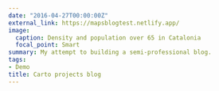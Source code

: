 ```yaml
---
date: "2016-04-27T00:00:00Z"
external_link: https://mapsblogtest.netlify.app/
image:
  caption: Density and population over 65 in Catalonia
  focal_point: Smart
summary: My attempt to building a semi-professional blog.
tags:
- Demo
title: Carto projects blog
---
```

